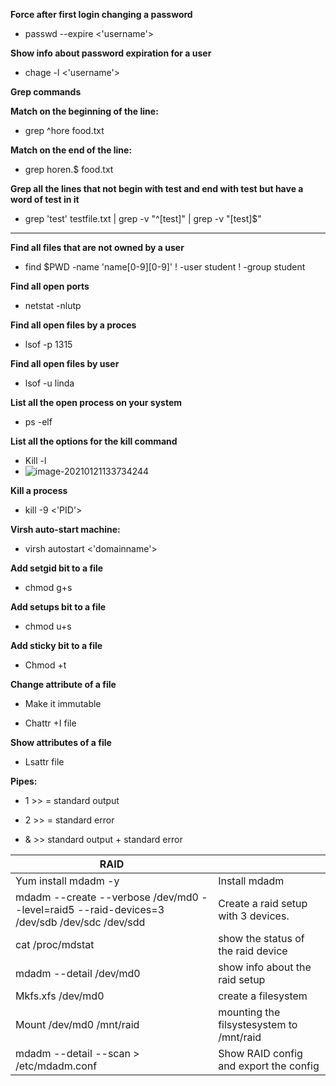 **Force after first login changing a password**

- passwd --expire <'username'>

**Show info about password expiration for a user**

-  chage -l <'username'>

**Grep commands**

**Match on the beginning of the line:**

- grep ^hore food.txt

**Match on the end of the line:**

- grep horen.$ food.txt

**Grep all the lines that not begin with test and end with test but have a word of test in it**

- grep 'test' testfile.txt | grep -v "^[test]" |  grep -v "[test]$"

---------

**Find all files that are not owned by a user**

- find $PWD -name 'name[0-9][0-9]' \! -user student \! -group student

**Find all open ports**

- netstat -nlutp

**Find all open files by a proces**

- lsof -p 1315

**Find all open files by user**

- lsof -u linda 

**List all the open process on your system**

- ps -elf

**List all the options for the kill command**

- Kill -l 
- ![image-20210121133734244](/Users/sue/Documents/Git_Projects/exam-notes/LFCS/images/LFCS_notes/image-20210121133734244.png)

**Kill a process**

- kill -9 <'PID'>

**Virsh auto-start machine:**

- virsh autostart <'domainname'> 

**Add setgid bit to a file**

- chmod g+s 

**Add setups bit to a file**

- chmod u+s 

**Add sticky bit to a file**

- Chmod +t 

**Change attribute of a file** 

- Make it immutable

- Chattr +I file 

**Show attributes of a file**

- Lsattr file

**Pipes:**

- 1 >>  = standard output

- 2 >> = standard error 

- & >> standard output + standard error


| **RAID**                                                     |                                          |
| ------------------------------------------------------------ | ---------------------------------------- |
| Yum install mdadm -y                                         | Install mdadm                            |
| mdadm --create --verbose /dev/md0 --level=raid5 --raid-devices=3 /dev/sdb /dev/sdc /dev/sdd | Create a raid setup with 3 devices.      |
| cat /proc/mdstat                                             | show the status of the raid device       |
| mdadm --detail /dev/md0                                      | show info about the raid setup           |
| Mkfs.xfs /dev/md0                                            | create a filesystem                      |
| Mount /dev/md0 /mnt/raid                                     | mounting the filsystesystem to /mnt/raid |
| mdadm --detail --scan > /etc/mdadm.conf                      | Show RAID config and export the config   |

